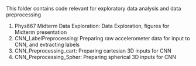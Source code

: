 This folder contains code relevant for exploratory data analysis and data preprocessing

1. Phys667 Midterm Data Exploration: Data Exploration, figures for Midterm presentation  <br />
2. CNN_LabelPreprocessing: Preparing raw accelerometer data for input to CNN, and extracting labels
3. CNN_Preprocessing_cart: Preparing cartesian 3D inputs for CNN
4. CNN_Preprocessing_Spher: Preparing spherical 3D inputs for CNN
